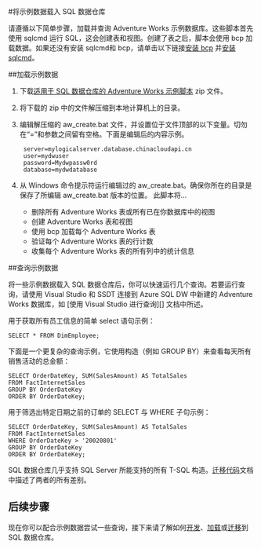 <properties
   pageTitle="将示例数据载入 SQL 数据仓库 | Azure"
   description="将示例数据载入 SQL 数据仓库"
   services="sql-data-warehouse"
   documentationCenter="NA"
   authors="lodipalm"
   manager="barbkess"
   editor=""/>  


<tags
   ms.service="sql-data-warehouse"
   ms.devlang="NA"
   ms.topic="article"
   ms.tgt_pltfrm="NA"
   ms.workload="data-services"
   ms.date="08/16/2016"
   wacn.date="10/17/2016"/>  


#将示例数据载入 SQL 数据仓库

请遵循以下简单步骤，加载并查询 Adventure Works 示例数据库。这些脚本首先使用 sqlcmd 运行 SQL，这会创建表和视图。创建了表之后，脚本会使用 bcp 加载数据。如果还没有安装 sqlcmd和 bcp，请单击以下链接[安装 bcp][] 并[安装 sqlcmd][]。

##加载示例数据

1. 下载[适用于 SQL 数据仓库的 Adventure Works 示例脚本][] zip 文件。

2. 将下载的 zip 中的文件解压缩到本地计算机上的目录。

3. 编辑解压缩的 aw\_create.bat 文件，并设置位于文件顶部的以下变量。切勿在“=”和参数之间留有空格。下面是编辑后的内容示例。

        server=mylogicalserver.database.chinacloudapi.cn
        user=mydwuser
        password=Mydwpassw0rd
        database=mydwdatabase
    

4. 从 Windows 命令提示符运行编辑过的 aw\_create.bat。确保你所在的目录是保存了所编辑 aw\_create.bat 版本的位置。
此脚本将...
	* 删除所有 Adventure Works 表或所有已在你数据库中的视图
	* 创建 Adventure Works 表和视图
	* 使用 bcp 加载每个 Adventure Works 表
	* 验证每个 Adventure Works 表的行计数
	* 收集每个 Adventure Works 表的所有列中的统计信息


##查询示例数据

将一些示例数据载入 SQL 数据仓库后，你可以快速运行几个查询。若要运行查询，请使用 Visual Studio 和 SSDT 连接到 Azure SQL DW 中新建的 Adventure Works 数据库，如 [使用 Visual Studio 进行查询][] 文档中所述。

用于获取所有员工信息的简单 select 语句示例：


    SELECT * FROM DimEmployee;

下面是一个更复杂的查询示例，它使用构造（例如 GROUP BY）来查看每天所有销售活动的总金额：


    SELECT OrderDateKey, SUM(SalesAmount) AS TotalSales
    FROM FactInternetSales
    GROUP BY OrderDateKey
    ORDER BY OrderDateKey;


用于筛选出特定日期之前的订单的 SELECT 与 WHERE 子句示例：

    SELECT OrderDateKey, SUM(SalesAmount) AS TotalSales
    FROM FactInternetSales
    WHERE OrderDateKey > '20020801'
    GROUP BY OrderDateKey
    ORDER BY OrderDateKey;

SQL 数据仓库几乎支持 SQL Server 所能支持的所有 T-SQL 构造。[迁移代码][]文档中描述了两者的所有差别。

## 后续步骤
现在你可以配合示例数据尝试一些查询，接下来请了解如何[开发][]、[加载][]或[迁移][]到 SQL 数据仓库。

<!--Image references-->


<!--Article references-->
[迁移]: /documentation/articles/sql-data-warehouse-overview-migrate
[开发]: /documentation/articles/sql-data-warehouse-overview-develop
[加载]: /documentation/articles/sql-data-warehouse-overview-load
[连接]: /documentation/articles/sql-data-warehouse-get-started-connect
[迁移代码]: /documentation/articles/sql-data-warehouse-migrate-code
[安装 bcp]: /documentation/articles/sql-data-warehouse-load-with-bcp
[安装 sqlcmd]: /documentation/articles/sql-data-warehouse-get-started-connect-sqlcmd

<!--Other Web references-->

[适用于 SQL 数据仓库的 Adventure Works 示例脚本]: https://migrhoststorage.blob.core.windows.net/sqldwsample/AdventureWorksSQLDW2012.zip

<!---HONumber=Mooncake_1010_2016-->
